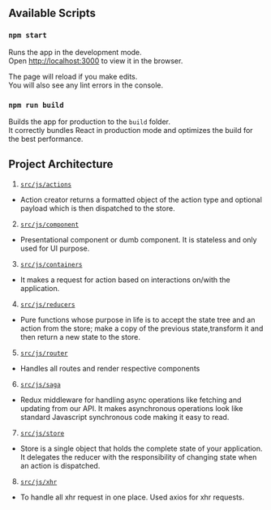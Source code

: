 ## Available Scripts

### `npm start`

Runs the app in the development mode.<br>
Open [http://localhost:3000](http://localhost:3000) to view it in the browser.

The page will reload if you make edits.<br>
You will also see any lint errors in the console.

### `npm run build`

Builds the app for production to the `build` folder.<br>
It correctly bundles React in production mode and optimizes the build for the best performance.


## Project Architecture
1. [`src/js/actions`](https://github.com/anand6588/github-user-search/tree/master/src/js/actions)
  * Action creator returns a formatted object of the action type and 
    optional payload which is then dispatched to the store.
2. [`src/js/component`](https://github.com/anand6588/github-user-search/tree/master/src/js/component)
  * Presentational component or dumb component. It is stateless and only used for UI purpose.
3. [`src/js/containers`](https://github.com/anand6588/github-user-search/tree/master/src/js/containers)
  * It makes a request for action based on interactions on/with the application.
4. [`src/js/reducers`](https://github.com/anand6588/github-user-search/tree/master/src/js/reducers)
  * Pure functions whose purpose in life is to accept the state tree and an action from the store; make a copy of the previous state,transform it and then return a new state to the store.
5. [`src/js/router`](https://github.com/anand6588/github-user-search/tree/master/src/js/router)
  * Handles all routes and render respective components
6. [`src/js/saga`](https://github.com/anand6588/github-user-search/tree/master/src/js/saga)
  * Redux middleware for handling async operations like fetching and updating from our API. It makes asynchronous operations look like standard Javascript synchronous code making it easy to read.
7. [`src/js/store`](https://github.com/anand6588/github-user-search/tree/master/src/js/store)
  * Store is a single object that holds the complete state of your application. It delegates the reducer with the responsibility of changing state when an action is dispatched.
8. [`src/js/xhr`](https://github.com/anand6588/github-user-search/tree/master/src/js/xhr)
  * To handle all xhr request in one place. Used axios for xhr requests.